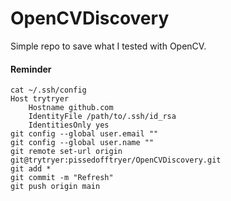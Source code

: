# OpenCVDiscovery

Simple repo to save what I tested with OpenCV.

#### Reminder

```console
cat ~/.ssh/config
Host trytryer
	Hostname github.com
	IdentityFile /path/to/.ssh/id_rsa
	IdentitiesOnly yes
git config --global user.email ""
git config --global user.name ""
git remote set-url origin git@trytryer:pissedofftryer/OpenCVDiscovery.git
git add *
git commit -m "Refresh"
git push origin main
```